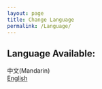 ```yaml
---
layout: page
title: Change Language
permalink: /Language/
---
```


## Language Available:
中文(Mandarin)   
[English]  
  




[中文]: (https://la1xuan.github.io/)  
[English]: (https://la1xuan.github.io/)  
